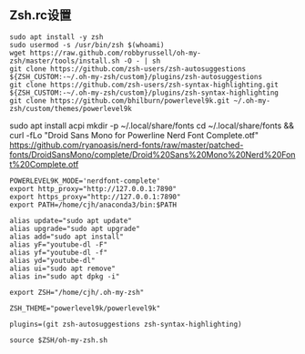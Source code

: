 ## Zsh.rc设置

```
sudo apt install -y zsh
sudo usermod -s /usr/bin/zsh $(whoami)
wget https://raw.github.com/robbyrussell/oh-my-zsh/master/tools/install.sh -O - | sh
git clone https://github.com/zsh-users/zsh-autosuggestions ${ZSH_CUSTOM:-~/.oh-my-zsh/custom}/plugins/zsh-autosuggestions
git clone https://github.com/zsh-users/zsh-syntax-highlighting.git ${ZSH_CUSTOM:-~/.oh-my-zsh/custom}/plugins/zsh-syntax-highlighting
git clone https://github.com/bhilburn/powerlevel9k.git ~/.oh-my-zsh/custom/themes/powerlevel9k
```
sudo apt install acpi
mkdir -p ~/.local/share/fonts
cd ~/.local/share/fonts && curl -fLo "Droid Sans Mono for Powerline Nerd Font Complete.otf" https://github.com/ryanoasis/nerd-fonts/raw/master/patched-fonts/DroidSansMono/complete/Droid%20Sans%20Mono%20Nerd%20Font%20Complete.otf
```
POWERLEVEL9K_MODE='nerdfont-complete'
export http_proxy="http://127.0.0.1:7890"
export https_proxy="http://127.0.0.1:7890"
export PATH=/home/cjh/anaconda3/bin:$PATH

alias update="sudo apt update"
alias upgrade="sudo apt upgrade"
alias add="sudo apt install"
alias yF="youtube-dl -F"
alias yf="youtube-dl -f"
alias yd="youtube-dl"
alias ui="sudo apt remove"
alias in="sudo apt dpkg -i"

export ZSH="/home/cjh/.oh-my-zsh"

ZSH_THEME="powerlevel9k/powerlevel9k"

plugins=(git zsh-autosuggestions zsh-syntax-highlighting)

source $ZSH/oh-my-zsh.sh
```

